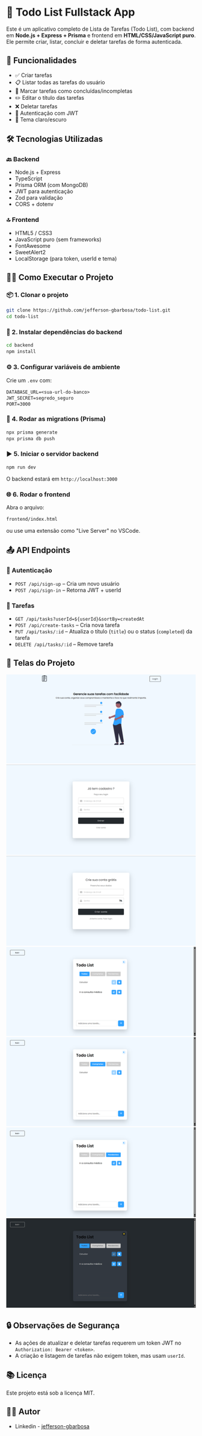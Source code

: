 # 📝 Todo List Fullstack App

Este é um aplicativo completo de Lista de Tarefas (Todo List), com backend em **Node.js + Express + Prisma** e frontend em **HTML/CSS/JavaScript puro**. Ele permite criar, listar, concluir e deletar tarefas de forma autenticada.

## 🚀 Funcionalidades

- ✅ Criar tarefas
- 📋 Listar todas as tarefas do usuário
- 🔁 Marcar tarefas como concluídas/incompletas
- ✏️ Editar o título das tarefas
- ❌ Deletar tarefas
- 🔐 Autenticação com JWT
- 🌙 Tema claro/escuro

## 🛠️ Tecnologias Utilizadas

### 🔙 Backend
- Node.js + Express
- TypeScript
- Prisma ORM (com MongoDB)
- JWT para autenticação
- Zod para validação
- CORS + dotenv

### 🔝 Frontend
- HTML5 / CSS3
- JavaScript puro (sem frameworks)
- FontAwesome
- SweetAlert2
- LocalStorage (para token, userId e tema)

## 🧑‍💻 Como Executar o Projeto

### 📦 1. Clonar o projeto
```bash
git clone https://github.com/jefferson-gbarbosa/todo-list.git
cd todo-list
```

### 📁 2. Instalar dependências do backend
```bash
cd backend
npm install
```

### ⚙️ 3. Configurar variáveis de ambiente
Crie um `.env` com:

```env
DATABASE_URL=<sua-url-do-banco>
JWT_SECRET=segredo_seguro
PORT=3000
```

### 🧪 4. Rodar as migrations (Prisma)
```bash
npx prisma generate
npx prisma db push
```

### ▶️ 5. Iniciar o servidor backend
```bash
npm run dev
```

O backend estará em `http://localhost:3000`

### 🌐 6. Rodar o frontend

Abra o arquivo:

```bash
frontend/index.html
```
ou use uma extensão como "Live Server" no VSCode.

## 📤 API Endpoints

### 🔐 Autenticação

- `POST /api/sign-up` – Cria um novo usuário  
- `POST /api/sign-in` – Retorna JWT + userId

### 📌 Tarefas

- `GET /api/tasks?userId=${userId}&sortBy=createdAt`
- `POST /api/create-tasks` – Cria nova tarefa
- `PUT /api/tasks/:id` – Atualiza o título (`title`) ou o status (`completed`) da tarefa
- `DELETE /api/tasks/:id` – Remove tarefa

## 📸 Telas do Projeto

![Página inicial](.github/screenshot-01.png)
![Página de login](.github/screenshot-02.png)
![Página de register](.github/screenshot-03.png)
![Página de tarefas](.github/screenshot-04.png)
![Tarefas completas](.github/screenshot-05.png)
![Tarefas pendentes](.github/screenshot-06.png)
![Tema escuro](.github/screenshot-07.png)

## 🔒 Observações de Segurança

- As ações de atualizar e deletar tarefas requerem um token JWT no `Authorization: Bearer <token>`.
- A criação e listagem de tarefas não exigem token, mas usam `userId`.

## 📚 Licença

Este projeto está sob a licença MIT.

## 👨‍💻 Autor

- Linkedin - [jefferson-gbarbosa](https://www.linkedin.com/in/jefferson-gbarbosa/)